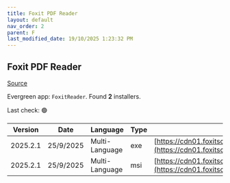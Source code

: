 ```yaml
---
title: Foxit PDF Reader
layout: default
nav_order: 2
parent: F
last_modified_date: 19/10/2025 1:23:32 PM
---
```


## Foxit PDF Reader

[Source](https://www.foxitsoftware.com/pdf-reader/)

Evergreen app: `FoxitReader`. Found **2** installers.

Last check: 🟢

| Version  | Date      | Language       | Type | URI                                                                                                                                                                                                                                  |
| -------- | --------- | -------------- | ---- | ------------------------------------------------------------------------------------------------------------------------------------------------------------------------------------------------------------------------------------ |
| 2025.2.1 | 25/9/2025 | Multi-Language | exe  | [https://cdn01.foxitsoftware.com/product/reader/desktop/win/2025.2.1/FoxitPDFReader202521_L10N_Setup_Prom_x64.exe](https://cdn01.foxitsoftware.com/product/reader/desktop/win/2025.2.1/FoxitPDFReader202521_L10N_Setup_Prom_x64.exe) |
| 2025.2.1 | 25/9/2025 | Multi-Language | msi  | [https://cdn01.foxitsoftware.com/product/reader/desktop/win/2025.1.0/FoxitPDFReader20251_L10N_Setup.msi](https://cdn01.foxitsoftware.com/product/reader/desktop/win/2025.1.0/FoxitPDFReader20251_L10N_Setup.msi)                     |
